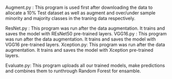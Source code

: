Augment.py : This program is used first after downloading the data to allocate a 10% Test dataset as well as augment and over/under sample minority and majority 
             classes in the traning data respectively.

ResNet.py  : This program was run after the data augmentation. It trains and saves the model with REsNet50 pre-trained layers.
VGG16.py   : This program was run after the data augmentation. It trains and saves the model with VGG16 pre-trained layers.
Xception.py: This program was run after the data augmentation. It trains and saves the model with Xception pre-trained layers.

Evaluate.py: This program uploads all our trained models, make predictions and combines them to runthrough Random Forest for ensamble. 
